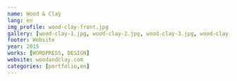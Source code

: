 ```yaml
---
name: Wood & Clay
lang: en
img_profile: wood-clay-front.jpg
gallery: [wood-clay-1.jpg, wood-clay-2.jpg, wood-clay-3.jpg, wood-clay-4.jpg]
footer: Website
year: 2015
works: [WORDPRESS, DESIGN]
website: woodandclay.com
categories: [portfolio,en]
---
```

